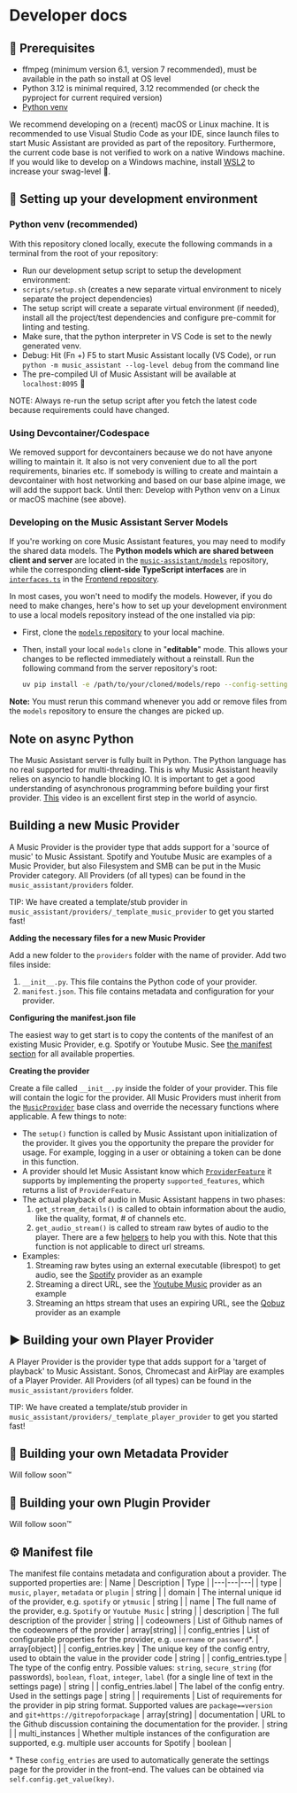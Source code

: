 Developer docs
==================================

## 📝 Prerequisites
* ffmpeg (minimum version 6.1, version 7 recommended), must be available in the path so install at OS level
* Python 3.12 is minimal required, 3.12 recommended (or check the pyproject for current required version)
* [Python venv](https://docs.python.org/3/library/venv.html)

We recommend developing on a (recent) macOS or Linux machine.
It is recommended to use Visual Studio Code as your IDE, since launch files to start Music Assistant are provided as part of the repository. Furthermore, the current code base is not verified to work on a native Windows machine. If you would like to develop on a Windows machine, install [WSL2](https://code.visualstudio.com/blogs/2019/09/03/wsl2) to increase your swag-level 🤘.

## 🚀 Setting up your development environment

### Python venv (recommended)
With this repository cloned locally, execute the following commands in a terminal from the root of your repository:
* Run our development setup script to setup the development environment:
* `scripts/setup.sh` (creates a new separate virtual environment to nicely separate the project dependencies)
* The setup script will create a separate virtual environment (if needed), install all the project/test dependencies and configure pre-commit for linting and testing.
* Make sure, that the python interpreter in VS Code is set to the newly generated venv.
* Debug: Hit (Fn +) F5 to start Music Assistant locally (VS Code), or run `python -m music_assistant --log-level debug` from the command line
* The pre-compiled UI of Music Assistant will be available at `localhost:8095` 🎉

NOTE: Always re-run the setup script after you fetch the latest code because requirements could have changed.

### Using Devcontainer/Codespace
We removed support for devcontainers because we do not have anyone willing to maintain it.
It also is not very convenient due to all the port requirements, binaries etc.
If somebody is willing to create and maintain a devcontainer with host networking and based on our base alpine image, we will add the support back. Until then: Develop with Python venv on a Linux or macOS machine (see above).

### Developing on the Music Assistant Server Models

If you're working on core Music Assistant features, you may need to modify the shared data models. The **Python models which are shared between client and server** are located in the [`music-assistant/models`](https://github.com/music-assistant/models) repository, while the corresponding **client-side TypeScript interfaces** are in [`interfaces.ts`](https://github.com/music-assistant/frontend/blob/main/src/plugins/api/interfaces.ts) in the [Frontend repository](https://github.com/music-assistant/frontend).

In most cases, you won't need to modify the models. However, if you do need to make changes, here's how to set up your development environment to use a local models repository instead of the one installed via pip:

  * First, clone the [`models` repository](https://github.com/music-assistant/models) to your local machine.

  * Then, install your local `models` clone in "**editable**" mode. This allows your changes to be reflected immediately without a reinstall. Run the following command from the server repository's root:

    ```bash
    uv pip install -e /path/to/your/cloned/models/repo --config-settings editable_mode=strict
    ```

**Note:** You must rerun this command whenever you add or remove files from the `models` repository to ensure the changes are picked up.

## Note on async Python
The Music Assistant server is fully built in Python. The Python language has no real supported for multi-threading. This is why Music Assistant heavily relies on asyncio to handle blocking IO. It is important to get a good understanding of asynchronous programming before building your first provider. [This](https://www.youtube.com/watch?v=M-UcUs7IMIM) video is an excellent first step in the world of asyncio.





## Building a new Music Provider
A Music Provider is the provider type that adds support for a 'source of music' to Music Assistant. Spotify and Youtube Music are examples of a Music Provider, but also Filesystem and SMB can be put in the Music Provider category. All Providers (of all types) can be found in the `music_assistant/providers` folder.

TIP: We have created a template/stub provider in `music_assistant/providers/_template_music_provider` to get you started fast!


**Adding the necessary files for a new Music Provider**

Add a new folder to the `providers` folder with the name of provider. Add two files inside:
1. `__init__.py`. This file contains the Python code of your provider.
2. `manifest.json`. This file contains metadata and configuration for your provider.

**Configuring the manifest.json file**

The easiest way to get start is to copy the contents of the manifest of an existing Music Provider, e.g. Spotify or Youtube Music. See [the manifest section](#⚙️-manifest-file) for all available properties.

**Creating the provider**

Create a file called `__init__.py` inside the folder of your provider. This file will contain the logic for the provider. All Music Providers must inherit from the [`MusicProvider`](./music_assistant/models/music_provider.py) base class and override the necessary functions where applicable. A few things to note:
* The `setup()` function is called by Music Assistant upon initialization of the provider. It gives you the opportunity the prepare the provider for usage. For example, logging in a user or obtaining a token can be done in this function.
* A provider should let Music Assistant know which [`ProviderFeature`](https://github.com/music-assistant/models/blob/main/music_assistant_models/enums.py) it supports by implementing the property `supported_features`, which returns a list of `ProviderFeature`.
* The actual playback of audio in Music Assistant happens in two phases:
    1. `get_stream_details()` is called to obtain information about the audio, like the quality, format, # of channels etc.
    2. `get_audio_stream()` is called to stream raw bytes of audio to the player. There are a few [helpers](./music_assistant/helpers/audio.py) to help you with this. Note that this function is not applicable to direct url streams.
* Examples:
    1. Streaming raw bytes using an external executable (librespot) to get audio, see the [Spotify](./music_assistant/providers/spotify/__init__.py) provider as an example
    2. Streaming a direct URL, see the [Youtube Music](./music_assistant/providers/ytmusic/__init__.py) provider as an example
    3. Streaming an https stream that uses an expiring URL, see the [Qobuz](./music_assistant/providers/qobuz/__init__.py) provider as an example


## ▶️ Building your own Player Provider
A Player Provider is the provider type that adds support for a 'target of playback' to Music Assistant. Sonos, Chromecast and AirPlay are examples of a Player Provider.
All Providers (of all types) can be found in the `music_assistant/providers` folder.

TIP: We have created a template/stub provider in `music_assistant/providers/_template_player_provider` to get you started fast!

## 💽 Building your own Metadata Provider
Will follow soon™

## 🔌 Building your own Plugin Provider
Will follow soon™

## ⚙️ Manifest file
The manifest file contains metadata and configuration about a provider. The supported properties are:
| Name  | Description  | Type  |
|---|---|---|
| type  | `music`, `player`, `metadata` or `plugin`  | string  |
| domain  | The internal unique id of the provider, e.g. `spotify` or `ytmusic`  | string  |
| name  | The full name of the provider, e.g. `Spotify` or `Youtube Music`  | string  |
| description  | The full description of the provider  | string  |
| codeowners  | List of Github names of the codeowners of the provider  | array[string]  |
| config_entries  | List of configurable properties for the provider, e.g. `username` or `password`*. | array[object]  |
| config_entries.key  | The unique key of the config entry, used to obtain the value in the provider code  | string  |
| config_entries.type  | The type of the config entry. Possible values: `string`, `secure_string` (for passwords), `boolean`, `float`, `integer`, `label` (for a single line of text in the settings page)  | string  |
| config_entries.label | The label of the config entry. Used in the settings page | string |
| requirements | List of requirements for the provider in pip string format. Supported values are `package==version` and `git+https://gitrepoforpackage` | array[string]
| documentation | URL to the Github discussion containing the documentation for the provider. | string |
| multi_instances | Whether multiple instances of the configuration are supported, e.g. multiple user accounts for Spotify | boolean |

\* These `config_entries` are used to automatically generate the settings page for the provider in the front-end. The values can be obtained via `self.config.get_value(key)`.
